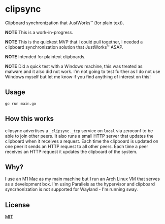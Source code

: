 # clipsync

Clipboard synchronization that JustWorks™ (for plain text).

**NOTE** This is a work-in-progress.

**NOTE** This is the quickest MVP that I could pull together, I needed a
clipboard synchronization solution that JustWorks™ ASAP.

**NOTE** Intended for plaintext clipboards.

**NOTE** Did a quick test with a Windows machine, this was treated as malware
and it also did not work. I'm not going to test further as I do not use Windows
myself but let me know if you find anything of interest on this!

## Usage

`go run main.go`

## How this works

clipsync advertises a `_clipsync._tcp` service on `local` via zeroconf to be
able to join other peers. It also runs a small HTTP server that updates the
clipboard when it receives a request. Each time the clipboard is updated on one
peer it sends an HTTP request to all other peers. Each time a peer receives an
HTTP request it updates the clipboard of the system.

## Why?

I use an M1 Mac as my main machine but I run an Arch Linux VM that serves as a
development box. I'm using Parallels as the hypervisor and clipboard
syncrhonization is not supported for Wayland - I'm running sway.

## License

[MIT](/LICENSE)
